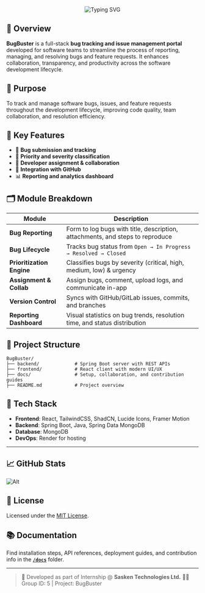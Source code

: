 <div align="center">
  <img src="https://readme-typing-svg.herokuapp.com?font=Poppins&weight=700&size=30&pause=200&color=5B57C1&center=true&vCenter=true&width=435&lines=Bug+Buster;Bug+Tracking+Portal" alt="Typing SVG" />
</div>

## 🚀 Overview

**BugBuster** is a full-stack **bug tracking and issue management portal** developed for software teams to streamline the process of reporting, managing, and resolving bugs and feature requests. It enhances collaboration, transparency, and productivity across the software development lifecycle.


## 🎯 Purpose

To track and manage software bugs, issues, and feature requests throughout the development lifecycle, improving code quality, team collaboration, and resolution efficiency.


## 🧩 Key Features

- 🐞 **Bug submission and tracking**
- 🚦 **Priority and severity classification**
- 👥 **Developer assignment & collaboration**
- 🔗 **Integration with GitHub**
- 📊 **Reporting and analytics dashboard**


## 🗂️ Module Breakdown

| Module                     | Description                                                                 |
|---------------------------|-----------------------------------------------------------------------------|
| **Bug Reporting**         | Form to log bugs with title, description, attachments, and steps to reproduce |
| **Bug Lifecycle**         | Tracks bug status from `Open → In Progress → Resolved → Closed`             |
| **Prioritization Engine** | Classifies bugs by severity (critical, high, medium, low) & urgency         |
| **Assignment & Collab**   | Assign bugs, comment, upload logs, and communicate in-app                   |
| **Version Control**       | Syncs with GitHub/GitLab issues, commits, and branches                      |
| **Reporting Dashboard**   | Visual statistics on bug trends, resolution time, and status distribution   |


## 📁 Project Structure

```plaintext
BugBuster/
├── backend/             # Spring Boot server with REST APIs
├── frontend/            # React client with modern UI/UX
├── docs/                # Setup, collaboration, and contribution guides
├── README.md            # Project overview
````


## 🔧 Tech Stack

* **Frontend**: React, TailwindCSS, ShadCN, Lucide Icons, Framer Motion
* **Backend**: Spring Boot, Java, Spring Data MongoDB
* **Database**: MongoDB
* **DevOps**: Render for hosting

---

## 📈 GitHub Stats

![Alt](https://repobeats.axiom.co/api/embed/9477545ffd7b42c5f0c0b6bed17b5c9c166b37fa.svg "Repobeats analytics image")


## 📄 License

Licensed under the [MIT License](./LICENSE).


## 📚 Documentation

Find installation steps, API references, deployment guides, and contribution info in the [**`/docs`**](./docs) folder.

---

> 👥 Developed as part of Internship @ **Sasken Technologies Ltd.**
> 🧑‍💻 Group ID: 5 | Project: BugBuster 
